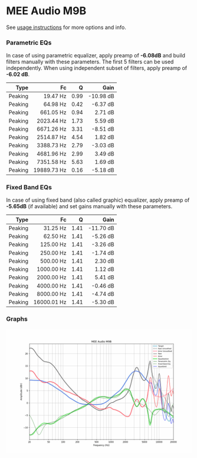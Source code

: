 # MEE Audio M9B
See [usage instructions](https://github.com/jaakkopasanen/AutoEq#usage) for more options and info.

### Parametric EQs
In case of using parametric equalizer, apply preamp of **-6.08dB** and build filters manually
with these parameters. The first 5 filters can be used independently.
When using independent subset of filters, apply preamp of **-6.02 dB**.

| Type    | Fc          |    Q | Gain      |
|--------:|------------:|-----:|----------:|
| Peaking | 19.47 Hz    | 0.99 | -10.98 dB |
| Peaking | 64.98 Hz    | 0.42 | -6.37 dB  |
| Peaking | 661.05 Hz   | 0.94 | 2.71 dB   |
| Peaking | 2023.44 Hz  | 1.73 | 5.59 dB   |
| Peaking | 6671.26 Hz  | 3.31 | -8.51 dB  |
| Peaking | 2514.87 Hz  | 4.54 | 1.82 dB   |
| Peaking | 3388.73 Hz  | 2.79 | -3.03 dB  |
| Peaking | 4681.96 Hz  | 2.99 | 3.49 dB   |
| Peaking | 7351.58 Hz  | 5.63 | 1.69 dB   |
| Peaking | 19889.73 Hz | 0.16 | -5.18 dB  |

### Fixed Band EQs
In case of using fixed band (also called graphic) equalizer, apply preamp of **-5.65dB**
(if available) and set gains manually with these parameters.

| Type    | Fc          |    Q | Gain      |
|--------:|------------:|-----:|----------:|
| Peaking | 31.25 Hz    | 1.41 | -11.70 dB |
| Peaking | 62.50 Hz    | 1.41 | -5.26 dB  |
| Peaking | 125.00 Hz   | 1.41 | -3.26 dB  |
| Peaking | 250.00 Hz   | 1.41 | -1.74 dB  |
| Peaking | 500.00 Hz   | 1.41 | 2.30 dB   |
| Peaking | 1000.00 Hz  | 1.41 | 1.12 dB   |
| Peaking | 2000.00 Hz  | 1.41 | 5.41 dB   |
| Peaking | 4000.00 Hz  | 1.41 | -0.46 dB  |
| Peaking | 8000.00 Hz  | 1.41 | -4.74 dB  |
| Peaking | 16000.01 Hz | 1.41 | -5.30 dB  |

### Graphs
![](./MEE%20Audio%20M9B.png)